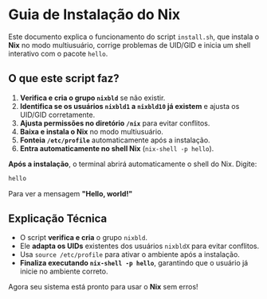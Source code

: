# Guia de Instalação do Nix

Este documento explica o funcionamento do script `install.sh`, que instala o **Nix** no modo multiusuário, corrige problemas de UID/GID e inicia um shell interativo com o pacote `hello`.

## O que este script faz?

1. **Verifica e cria o grupo `nixbld`** se não existir.
2. **Identifica se os usuários `nixbld1` a `nixbld10` já existem** e ajusta os UID/GID corretamente.
3. **Ajusta permissões no diretório `/nix`** para evitar conflitos.
4. **Baixa e instala o Nix** no modo multiusuário.
5. **Fonteia `/etc/profile`** automaticamente após a instalação.
6. **Entra automaticamente no shell Nix** (`nix-shell -p hello`).

**Após a instalação**, o terminal abrirá automaticamente o shell do Nix. Digite:
   ```bash
   hello
   ```
   Para ver a mensagem **"Hello, world!"**

## Explicação Técnica

- O script **verifica e cria** o grupo `nixbld`.
- Ele **adapta os UIDs** existentes dos usuários `nixbldX` para evitar conflitos.
- Usa `source /etc/profile` para ativar o ambiente após a instalação.
- **Finaliza executando `nix-shell -p hello`**, garantindo que o usuário já inicie no ambiente correto.

Agora seu sistema está pronto para usar o **Nix** sem erros!

